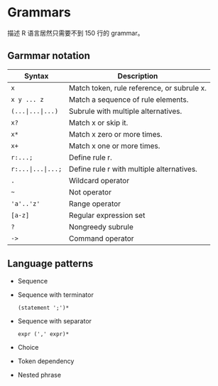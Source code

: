 # Grammars
描述 R 语言居然只需要不到 150 行的 grammar。

## Garmmar notation
Syntax | Description
--- | ---
`x` | Match token, rule reference, or subrule x.
`x y ... z` | Match a sequence of rule elements.
`(...\|...\|...)` | Subrule with multiple alternatives.
`x?` | Match x or skip it.
`x*` | Match x zero or more times.
`x+` | Match x one or more times.
`r:...;` | Define rule r.
`r:...\|...\|...;` | Define rule r with multiple alternatives.
`.` | Wildcard operator
`~` | Not operator
`'a'..'z'` | Range operator
`[a-z]` | Regular expression set
`?` | Nongreedy subrule
`->` | Command operator

## Language patterns
- Sequence
- Sequence with terminator

  `(statement ';')*`
- Sequence with separator

  `expr (',' expr)*`
- Choice
- Token dependency
- Nested phrase
